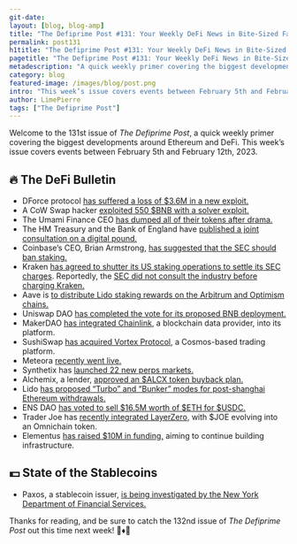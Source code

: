 ```yaml
---
git-date:
layout: [blog, blog-amp]
title: "The Defiprime Post #131: Your Weekly DeFi News in Bite-Sized Fashion"
permalink: post131
h1title: "The Defiprime Post #131: Your Weekly DeFi News in Bite-Sized Fashion"
pagetitle: "The Defiprime Post #131: Your Weekly DeFi News in Bite-Sized Fashion"
metadescription: "A quick weekly primer covering the biggest developments around Ethereum and DeFi. This week’s issue covers events between February 5th and February 12th, 2023"
category: blog
featured-image: /images/blog/post.png
intro: "This week’s issue covers events between February 5th and February 12th, 2023"
author: LimePierre
tags: ["The Defiprime Post"]
---
```


Welcome to the 131st issue of _The Defiprime Post_, a quick weekly primer covering the biggest developments around Ethereum and DeFi. This week’s issue covers events between February 5th and February 12th, 2023.


## 🔥 The DeFi Bulletin

* DForce protocol [has suffered a loss of $3.6M in a new exploit.](https://www.theblock.co/post/210518/dforce-protocol-drained-of-3-6-million-in-reentrancy-attack)
* A CoW Swap hacker [exploited 550 $BNB with a solver exploit.](https://cointelegraph.com/news/cow-swap-hacker-milks-over-550-bnb-using-solver-exploit)
* The Umami Finance CEO [has dumped all of their tokens after drama. ](https://www.coindesk.com/web3/2023/02/09/umami-finance-ceo-dumps-all-tokens-after-week-long-drama-leaving-crypto-hopefuls-stranded/)
* The HM Treasury and the Bank of England have [published a joint consultation on a digital pound.](https://www.gov.uk/government/consultations/the-digital-pound-a-new-form-of-money-for-households-and-businesses)
* Coinbase’s CEO, Brian Armstrong, [has suggested that the SEC should ban staking.](https://www.coindesk.com/markets/2023/02/09/first-mover-americas-the-sandbox-is-up-on-saudi-arabia-partnership-news/)
* Kraken [has agreed to shutter its US staking operations to settle its SEC charges](https://www.coindesk.com/policy/2023/02/09/kraken-agreed-to-shutter-crypto-staking-operations-to-settle-sec-charges-source/). Reportedly, the [SEC did not consult the industry before charging Kraken.](https://www.coindesk.com/policy/2023/02/10/sec-did-not-consult-industry-before-kraken-crypto-staking-settlement-commissioner-peirce/)
* Aave is [to distribute Lido staking rewards on the Arbitrum and Optimism chains. ](https://www.coindesk.com/tech/2023/02/07/defi-lender-aave-to-distribute-lido-staking-rewards-on-arbitrum-and-optimism/)
* Uniswap DAO [has completed the vote for its proposed BNB deployment.](https://www.theblock.co/post/210570/uniswap-dao-completes-vote-for-proposed-bnb-deployment)
* MakerDAO [has integrated Chainlink](https://www.coindesk.com/tech/2023/02/09/defi-giant-makerdao-integrates-blockchain-data-provider-chainlink-for-dai-stablecoin/), a blockchain data provider, into its platform.
* SushiSwap [has acquired Vortex Protocol](https://decrypt.co/121027/sushiswap-acquires-cosmos-based-trading-platform-vortex-protocol), a Cosmos-based trading platform.
* Meteora [recently went live.](https://blog.meteora.ag/meteora-platform-launch-7defbc562f18)
* Synthetix has [launched 22 new perps markets. ](https://blog.synthetix.io/22-new-synthetix-perp-futures-market-are-now-live/)
* Alchemix, a lender, [approved an $ALCX token buyback plan. ](https://www.coindesk.com/business/2023/02/06/defi-lender-alchemix-approves-alcx-token-buyback-plan/)
* Lido [has proposed “Turbo” and “Bunker” modes for post-shanghai Ethereum withdrawals.](https://www.coindesk.com/tech/2023/02/08/crypto-protocol-lido-proposes-turbo-bunker-modes-for-post-shanghai-ether-withdrawals/)
* ENS DAO [has voted to sell $16.5M worth of $ETH for $USDC.](https://www.theblock.co/post/209222/ens-dao-votes-to-sell-16-5-million-of-eth-for-usdc-via-cow-swap)
* Trader Joe has [recently integrated LayerZero,](https://joecontent.substack.com/p/trader-joe-integrates-layerzero-joe) with $JOE evolving into an Omnichain token.
* Elementus [has raised $10M in funding,](https://www.prnewswire.com/news-releases/elements-raises-10m-in-funding-to-continue-building-infrastructure-needed-to-make-blockchain-more-accessible-301739039.html) aiming to continue building infrastructure.


## 💵 State of the Stablecoins

* Paxos, a stablecoin issuer, [is being investigated by the New York Department of Financial Services.](https://www.coindesk.com/policy/2023/02/09/stablecoin-issuer-paxos-is-being-investigated-by-new-york-regulator/)

Thanks for reading, and be sure to catch the 132nd issue of _The Defiprime Post_ out this time next week! 👋♦️👋